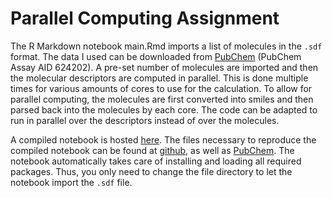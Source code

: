 # Parallel Computing Assignment

The R Markdown notebook main.Rmd imports a list of molecules in the `.sdf` format. The data I used can be downloaded from [PubChem](https://pubchem.ncbi.nlm.nih.gov/bioassay/624202) (PubChem Assay AID 624202). A pre-set number of molecules are imported and then the molecular descriptors are computed in parallel. This is done multiple times for various amounts of cores to use for the calculation. To allow for parallel computing, the molecules are first converted into smiles and then parsed back into the molecules by each core. The code can be adapted to run in parallel over the descriptors instead of over the molecules.

A compiled notebook is hosted [here](https://minimai.github.io/scientificProgramming3/main.nb.html). The files necessary to reproduce the compiled notebook can be found at [github](https://github.com/MinimAI/scientificProgramming3), as well as [PubChem](https://pubchem.ncbi.nlm.nih.gov/bioassay/624202). The notebook automatically takes care of installing and loading all required packages. Thus, you only need to change the file directory to let the notebook import the `.sdf` file.
